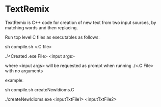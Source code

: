 # TextRemix

TextRemix is C++ code for creation of new text from two input sources, by matching words and then replacing.

Run top level C files as executables as follows:

sh compile.sh \<.C file\>

./\<Created .exe File\> \<input args\>

where \<input args\> will be requested as prompt when running ./<.C File> with no arguments

example:

sh compile.sh createNewIdioms.C

./createNewIdioms.exe \<inputTxtFile1\> \<inputTxtFile2\>